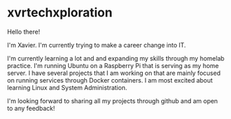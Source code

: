 # xvrtechxploration

Hello there!

I'm Xavier. I'm currently trying to make a career change into IT.

I'm currently learning a lot and and expanding my skills through my homelab practice. 
I'm running Ubuntu on a Raspberry Pi that is serving as my home server.
I have several projects that I am working on that are mainly focused on running services through Docker containers.
I am most excited about learning Linux and System Administration.

I'm looking forward to sharing all my projects through github and am open to any feedback!
